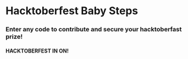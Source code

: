 # Hacktoberfest Baby Steps

<h3> Enter any code to contribute and secure your hacktoberfast prize! </h3>

#### HACKTOBERFEST IN ON!
